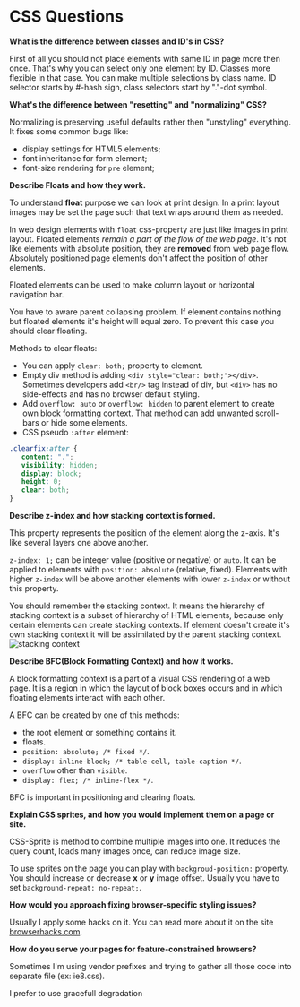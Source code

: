 CSS Questions
=============

**What is the difference between classes and ID's in CSS?**

First of all you should not place elements with same ID in page more then once. That's why you can select only one element by ID. Classes more flexible in that case. You can make multiple selections by class name.
ID selector starts by #-hash sign, class selectors start by "."-dot symbol.

**What's the difference between "resetting" and "normalizing" CSS?**

Normalizing is preserving useful defaults rather then "unstyling" everything. It fixes some common bugs like: 
- display settings for HTML5 elements;
- font inheritance for form element;
- font-size rendering for `pre` element;

**Describe Floats and how they work.**

To understand **float** purpose we can look at print design. In a print layout images may be set the page such that text wraps around them as needed.

In web design elements with `float` css-property are just like images in print layout. Floated elements *remain a part of the flow of the web page*. It's not like elements with absolute position, they are **removed** from web page flow. Absolutely positioned page elements don't affect the position of other elements.

Floated elements can be used to make column layout or horizontal navigation bar.

You have to aware parent collapsing problem. If element contains nothing but floated elements it's height will equal zero. To prevent this case you should clear floating.

Methods to clear floats:

- You can apply `clear: both;` property to element.
- Empty div method is adding `<div style="clear: both;"></div>`. Sometimes developers add `<br/>` tag instead of div, but `<div>` has no side-effects and has no browser default styling.
- Add `overflow: auto` or `overflow: hidden` to parent element to create own block formatting context. That method can add unwanted scroll-bars or hide some elements.
- CSS pseudo `:after` element: 
```css
.clearfix:after { 
   content: "."; 
   visibility: hidden; 
   display: block; 
   height: 0; 
   clear: both;
}
```

**Describe z-index and how stacking context is formed.**

This property represents the position of the element along the z-axis. It's like several layers one above another.

`z-index: 1;` can be integer value (positive or negative) or `auto`. It can be applied to elements with `position: absolute` (relative, fixed). Elements with higher `z-index` will be above another elements with lower `z-index` or without this property.

You should remember the stacking context. It means the hierarchy of stacking context is a subset of hierarchy of HTML elements, because only certain elements can create stacking contexts. If element doesn't create it's own stacking context it will be assimilated by the parent stacking context.
![stacking context](https://developer.mozilla.org/@api/deki/files/913/=Understanding_zindex_04.png)

**Describe BFC(Block Formatting Context) and how it works.**

A block formatting context is a part of a visual CSS rendering of a web page. It is a region in which the layout of block boxes occurs and in which floating elements interact with each other.

A BFC can be created by one of this methods:

- the root element or something contains it.
- floats.
- `position: absolute; /* fixed */`.
- `display: inline-block; /* table-cell, table-caption */`.
- `overflow` other than `visible`.
- `display: flex; /* inline-flex */`.

BFC is important in positioning and clearing floats.

**Explain CSS sprites, and how you would implement them on a page or site.**

CSS-Sprite is method to combine multiple images into one. It reduces the query count, loads many images once, can reduce image size.

To use sprites on the page you can play with `backgroud-position:` property. You should increase or decrease **x** or **y** image offset. Usually you have to set `background-repeat: no-repeat;`.

**How would you approach fixing browser-specific styling issues?**

Usually I apply some hacks on it. You can read more about it on the site [browserhacks.com](http://browserhacks.com).

**How do you serve your pages for feature-constrained browsers?**

Sometimes I'm using vendor prefixes and trying to gather all those code into separate file (ex: ie8.css). 

I prefer to use gracefull degradation